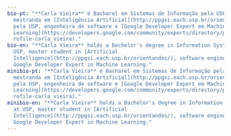 ```yaml
---
bio-pt: "**Carla Vieira** é Bacharel em Sistemas de Informação pela USP,
  mestranda em [Inteligência Artificial](http://ppgsi.each.usp.br/orientandos/)
  pela USP, engenheira de software e [Google Developer Expert em Machine
  Learning](https://developers.google.com/community/experts/directory/profile/p\
  rofile-carla_vieira)."
bio-en: "**Carla Vieira** holds a Bachelor's degree in Information Systems at
  USP, master student in [Artificial
  Intelligence](http://ppgsi.each.usp.br/orientandos/), software engineer and
  Google Developer Expert in Machine Learning."
minibio-pt: "**Carla Vieira** é Bacharel em Sistemas de Informação pela USP,
  mestranda em [Inteligência Artificial](http://ppgsi.each.usp.br/orientandos/)
  pela USP, engenheira de software e [Google Developer Expert em Machine
  Learning](https://developers.google.com/community/experts/directory/profile/p\
  rofile-carla_vieira)."
minibio-en: "**Carla Vieira** holds a Bachelor's degree in Information Systems
  at USP, master student in [Artificial
  Intelligence](http://ppgsi.each.usp.br/orientandos/), software engineer and
  Google Developer Expert in Machine Learning."
---
```


